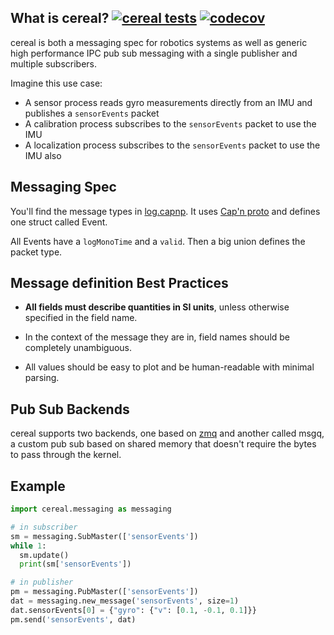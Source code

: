 What is cereal? [![cereal tests](https://github.com/commaai/cereal/workflows/tests/badge.svg?event=push)](https://github.com/commaai/cereal/actions) [![codecov](https://codecov.io/gh/commaai/cereal/branch/master/graph/badge.svg)](https://codecov.io/gh/commaai/cereal)
----

cereal is both a messaging spec for robotics systems as well as generic high performance IPC pub sub messaging with a single publisher and multiple subscribers.

Imagine this use case:
* A sensor process reads gyro measurements directly from an IMU and publishes a `sensorEvents` packet
* A calibration process subscribes to the `sensorEvents` packet to use the IMU
* A localization process subscribes to the `sensorEvents` packet to use the IMU also


Messaging Spec
----

You'll find the message types in [log.capnp](log.capnp). It uses [Cap'n proto](https://capnproto.org/capnp-tool.html) and defines one struct called Event.

All Events have a `logMonoTime` and a `valid`. Then a big union defines the packet type.


Message definition Best Practices
----

- **All fields must describe quantities in SI units**, unless otherwise specified in the field name.

- In the context of the message they are in, field names should be completely unambiguous.

- All values should be easy to plot and be human-readable with minimal parsing.



Pub Sub Backends
----

cereal supports two backends, one based on [zmq](https://zeromq.org/) and another called msgq, a custom pub sub based on shared memory that doesn't require the bytes to pass through the kernel.

Example
---
```python
import cereal.messaging as messaging

# in subscriber
sm = messaging.SubMaster(['sensorEvents'])
while 1:
  sm.update()
  print(sm['sensorEvents'])

```

```python
# in publisher
pm = messaging.PubMaster(['sensorEvents'])
dat = messaging.new_message('sensorEvents', size=1)
dat.sensorEvents[0] = {"gyro": {"v": [0.1, -0.1, 0.1]}}
pm.send('sensorEvents', dat)
```
